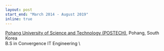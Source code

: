 ```yaml
---
layout: post
start_end: "March 2014 - August 2019"
inline: true
---
```


[Pohang University of Science and Technology (POSTECH)](https://www.postech.ac.kr), Pohang, South Korea \
B.S in Convergence IT Engineering \
<!-- Advisor: Prof. [Jaejoon Kim](https://scholar.google.com/citations?user=jdNQRH8AAAAJ&hl=en). -->
